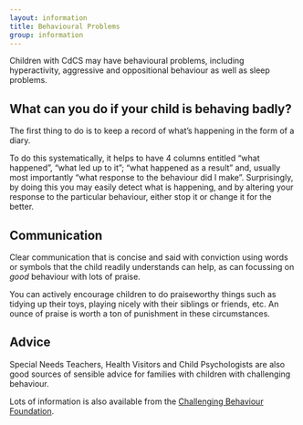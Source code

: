 ```yaml
---
layout: information
title: Behavioural Problems
group: information
---
```


Children with CdCS may have behavioural problems, including hyperactivity, aggressive and oppositional behaviour as well as sleep problems. 

## What can you do if your child is behaving badly? 

The first thing to do is to keep a record of what’s happening in the form of a diary. 

To do this systematically, it helps to have 4 columns entitled “what happened”, “what led up to it”; “what happened as a result” and, usually most importantly “what response to the behaviour did I make”. Surprisingly, by doing this you may easily detect what is happening, and by altering your response to the particular behaviour, either stop it or change it for the better.

## Communication

Clear communication that is concise and said with conviction using words or symbols that the child readily understands can help, as can focussing on *good* behaviour with lots of praise.

You can actively encourage children to do praiseworthy things such as tidying up their toys, playing nicely with their siblings or friends, etc. An ounce of praise is worth a ton of punishment in these circumstances. 

## Advice

Special Needs Teachers, Health Visitors and Child Psychologists are also good sources of sensible advice for families with children with challenging behaviour.

Lots of information is also available from the [Challenging Behaviour Foundation]().